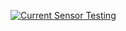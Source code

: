 [![Current Sensor Testing](https://img.youtube.com/vi/Y-p1hI5SreM/0.jpg)](https://www.youtube.com/watch?v=Y-p1hI5SreM "Current Sensor Testing")


